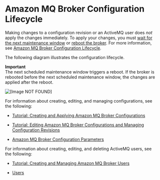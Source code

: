 # Amazon MQ Broker Configuration Lifecycle<a name="amazon-mq-broker-configuration-lifecycle"></a>

Making changes to a configuration revision or an ActiveMQ user does *not* apply the changes immediately\. To apply your changes, you must [wait for the next maintenance window](amazon-mq-editing-managing-configurations.md#apply-configuration-revision-editing-console) or [reboot the broker](amazon-mq-rebooting-broker.md)\. For more information, see [Amazon MQ Broker Configuration Lifecycle](#amazon-mq-broker-configuration-lifecycle)\.

The following diagram illustrates the configuration lifecycle\.

**Important**  
The next scheduled maintenance window triggers a reboot\. If the broker is rebooted before the next scheduled maintenance window, the changes are applied after the reboot\.

![\[Image NOT FOUND\]](http://docs.aws.amazon.com/amazon-mq/latest/developer-guide/images/amazon-mq-configuration-lifecycle.png)

For information about creating, editing, and managing configurations, see the following:

+ [Tutorial: Creating and Applying Amazon MQ Broker Configurations](amazon-mq-creating-applying-configurations.md)

+ [Tutorial: Editing Amazon MQ Broker Configurations and Managing Configuration Revisions](amazon-mq-editing-managing-configurations.md)

+ [Amazon MQ Broker Configuration Parameters](amazon-mq-broker-configuration-parameters.md)

For information about creating, editing, and deleting ActiveMQ users, see the following:

+ [Tutorial: Creating and Managing Amazon MQ Broker Users](amazon-mq-listing-managing-users.md)

+ [Users](amazon-mq-limits.md#activemq-user-limits)